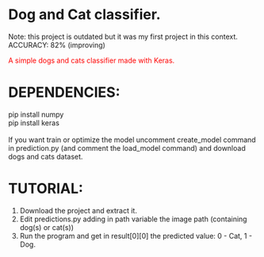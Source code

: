 # Dog and Cat classifier.
Note: this project is outdated but it was my first project in this context.
ACCURACY: 82% (improving)<br>
<p style="color:red">A simple dogs and cats classifier made with Keras.</p>

<h1>DEPENDENCIES:</h1>

pip install numpy<br>
pip install keras<br>
<br>
If you want train or optimize the model uncomment create_model command in prediction.py (and comment the load_model command) and download dogs and cats dataset.


<h1>TUTORIAL:</h1>

1) Download the project and extract it.<br>
2) Edit predictions.py adding in path variable the image path (containing dog(s) or cat(s))<br>
3) Run the program and get in result[0][0] the predicted value: 0 - Cat, 1 - Dog.
